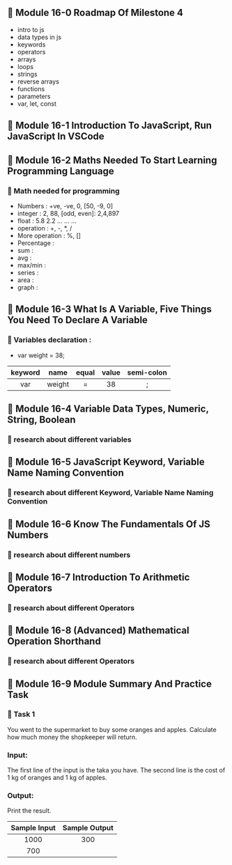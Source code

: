 ## 🎫   Module 16-0 Roadmap Of Milestone 4

- intro to js
- data types in js
- keywords
- operators
- arrays
- loops
- strings
- reverse arrays
- functions
- parameters
- var, let, const

## 🎫   Module 16-1 Introduction To JavaScript, Run JavaScript In VSCode

## 🎫   Module 16-2 Maths Needed To Start Learning Programming Language

### 🎃  Math needed for programming

- Numbers : +ve, -ve, 0, [50, -9, 0]
- integer : 2, 88, [odd, even]: 2,4,897
- float : 5.8 2.2 ... ... ... 
- operation : +, -, *, /
- More operation : %, []
- Percentage : 
- sum :
- avg :
- max/min :
- series :
- area :
- graph :

## 🎫   Module 16-3 What Is A Variable, Five Things You Need To Declare A Variable

### 🎃  Variables declaration :

- var weight = 38;


| keyword | name | equal | value | semi-colon |
| :---: | :---: | :---: | :---: | :---: |
| var | weight | = | 38 | ; |


## 🎫   Module 16-4 Variable Data Types, Numeric, String, Boolean

### 🎃  research about different variables

## 🎫   Module 16-5 JavaScript Keyword, Variable Name Naming Convention

### 🎃  research about different Keyword, Variable Name Naming Convention

## 🎫   Module 16-6 Know The Fundamentals Of JS Numbers

### 🎃  research about different numbers

## 🎫   Module 16-7 Introduction To Arithmetic Operators

### 🎃  research about different Operators 

## 🎫   Module 16-8 (Advanced) Mathematical Operation Shorthand

### 🎃  research about different Operators 

## 🎫   Module 16-9 Module Summary And Practice Task

### 🎃  Task 1

You went to the supermarket to buy some oranges and apples. Calculate how much money the shopkeeper will return.

### Input:
The first line of the input is the taka you have. The second line is the cost of 1 kg of oranges and 1 kg of apples.

### Output:
Print the result.

| Sample Input | Sample Output |
| :---: | :---: |
| 1000 | 300 |
| 700 |  |






